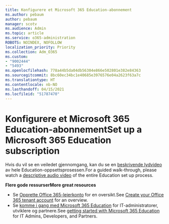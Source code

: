 ```yaml
---
title: Konfigurere et Microsoft 365 Education-abonnement
ms.author: pebaum
author: pebaum
manager: scotv
ms.audience: Admin
ms.topic: article
ms.service: o365-administration
ROBOTS: NOINDEX, NOFOLLOW
localization_priority: Priority
ms.collection: Adm_O365
ms.custom:
- "9002444"
- "5493"
ms.openlocfilehash: 778a44b5da04db56304e866e502801e382e84363
ms.sourcegitcommit: 8bc60ec34bc1e40685e3976576e04a2623f63a7c
ms.translationtype: HT
ms.contentlocale: nb-NO
ms.lasthandoff: 04/15/2021
ms.locfileid: "51787470"
---
```

# <a name="set-up-a-microsoft-365-education-subscription"></a><span data-ttu-id="b98ef-102">Konfigurere et Microsoft 365 Education-abonnement</span><span class="sxs-lookup"><span data-stu-id="b98ef-102">Set up a Microsoft 365 Education subscription</span></span>

<span data-ttu-id="b98ef-103">Hvis du vil se en veiledet gjennomgang, kan du se en [beskrivende lydvideo](https://aka.ms/M365EduSetup) av hele Education-oppsettsprosessen.</span><span class="sxs-lookup"><span data-stu-id="b98ef-103">For a guided walk-through, please watch a [descriptive audio video](https://aka.ms/M365EduSetup) of the entire Education set up process.</span></span>

<span data-ttu-id="b98ef-104">**Flere gode ressurser**</span><span class="sxs-lookup"><span data-stu-id="b98ef-104">**More great resources**</span></span>

- <span data-ttu-id="b98ef-105">Se [Opprette Office 365-leierkonto](https://docs.microsoft.com/microsoft-365/education/deploy/create-your-office-365-tenant) for en oversikt.</span><span class="sxs-lookup"><span data-stu-id="b98ef-105">See [Create your Office 365 tenant account](https://docs.microsoft.com/microsoft-365/education/deploy/create-your-office-365-tenant) for an overview.</span></span>
- <span data-ttu-id="b98ef-106">Se [komme i gang med Microsoft 365 Education](https://docs.microsoft.com/education/) for IT-administratorer, utviklere og partnere.</span><span class="sxs-lookup"><span data-stu-id="b98ef-106">See [getting started with Microsoft 365 Education](https://docs.microsoft.com/education/) for IT Admins, Developers, and Partners.</span></span>
